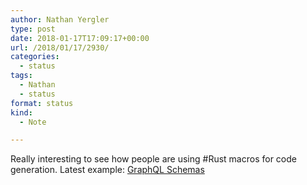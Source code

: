 ```yaml
---
author: Nathan Yergler
type: post
date: 2018-01-17T17:09:17+00:00
url: /2018/01/17/2930/
categories:
  - status
tags:
  - Nathan
  - status
format: status
kind:
  - Note

---
```

Really interesting to see how people are using #Rust macros for code generation. Latest example: [GraphQL Schemas][1]

 [1]: http://ift.tt/2Ennc3Z
